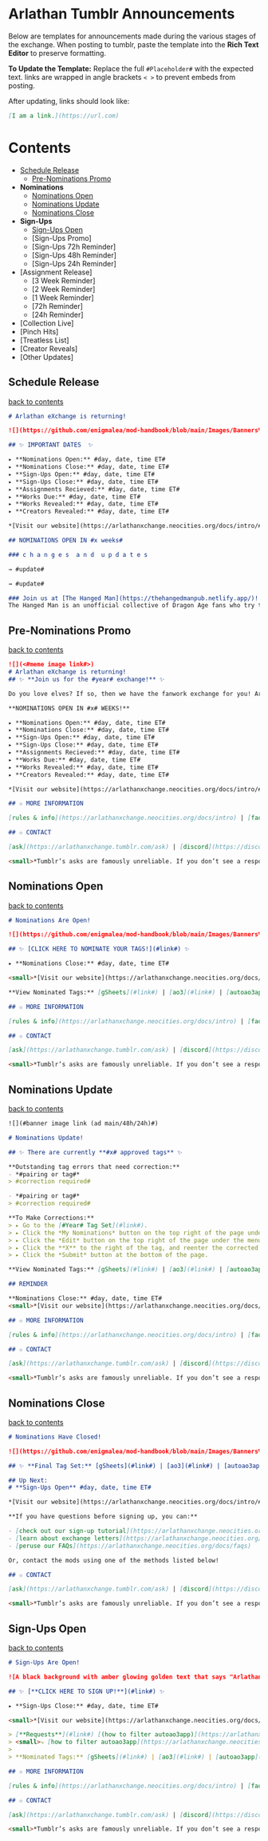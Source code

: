# Arlathan Tumblr Announcements

Below are templates for announcements made during the various stages of the
exchange. When posting to tumblr, paste the template into the **Rich Text Editor** to preserve formatting.

**To Update the Template:** Replace the full `#Placeholder#` with the expected
text. links are wrapped in angle brackets `< >` to prevent embeds from posting.

After updating, links should look like:

```markdown
[I am a link.](https://url.com)
```

# Contents

- [Schedule Release](./Tumblr%20Announcements.md#schedule-release)
  - [Pre-Nominations Promo](./Tumblr%20Announcements.md#pre-nominations-promo)
- **Nominations**
  - [Nominations Open](./Tumblr%20Announcements.md#nominations-open)
  - [Nominations Update](./Tumblr%20Announcements.md#nominations-update)
  - [Nominations Close](./Tumblr%20Announcements.md#nominations-close)
- **Sign-Ups**
  - [Sign-Ups Open](./Tumblr%20Announcements.md#sign-ups-open)
  - [Sign-Ups Promo]
  - [Sign-Ups 72h Reminder]
  - [Sign-Ups 48h Reminder]
  - [Sign-Ups 24h Reminder]
- [Assignment Release]
  - [3 Week Reminder]
  - [2 Week Reminder]
  - [1 Week Reminder]
  - [72h Reminder]
  - [24h Reminder]
- [Collection Live]
- [Pinch Hits]
- [Treatless List]
- [Creator Reveals]
- [Other Updates]

## Schedule Release
[back to contents](./Tumblr%20Announcements.md#contents)
```markdown
# Arlathan eXchange is returning!

![](https://github.com/enigmalea/mod-handbook/blob/main/Images/Banners%20and%20Ads/Arlathan%20eXchange/AdMain.gif?raw=true)

## ✨ IMPORTANT DATES  ✨

▸ **Nominations Open:** #day, date, time ET#
▸ **Nominations Close:** #day, date, time ET#
▸ **Sign-Ups Open:** #day, date, time ET#
▸ **Sign-Ups Close:** #day, date, time ET#
▸ **Assignments Recieved:** #day, date, time ET#
▸ **Works Due:** #day, date, time ET#
▸ **Works Revealed:** #day, date, time ET#
▸ **Creators Revealed:** #day, date, time ET#

*[Visit our website](https://arlathanxchange.neocities.org/docs/intro/#schedule) to see the above schedule in your local time.*

## NOMINATIONS OPEN IN #x weeks#

### c h a n g e s  a n d  u p d a t e s

→ #update#

→ #update#

### Join us at [The Hanged Man](https://thehangedmanpub.netlify.app/)!
The Hanged Man is an unofficial collective of Dragon Age fans who try to make a positive difference in the fandom community by giving fans a place to chat, share and create content, and interact. You can read more on [our website](https://arlathanxchange.neocities.org/mod).
```

## Pre-Nominations Promo
[back to contents](./Tumblr%20Announcements.md#contents)
```markdown
![](<#meme image link#>)
# Arlathan eXchange is returning!
## ✨ **Join us for the #year# exchange!** ✨

Do you love elves? If so, then we have the fanwork exchange for you! Arlathan Exchange is a celebration of Elvhen characters and is open to gen fic, ships, or solo/introspective pieces that focus on elfy goodness, whether that’s Dalish, city, or even Evanuris.

**NOMINATIONS OPEN IN #x# WEEKS!**

▸ **Nominations Open:** #day, date, time ET#
▸ **Nominations Close:** #day, date, time ET#
▸ **Sign-Ups Open:** #day, date, time ET#
▸ **Sign-Ups Close:** #day, date, time ET#
▸ **Assignments Recieved:** #day, date, time ET#
▸ **Works Due:** #day, date, time ET#
▸ **Works Revealed:** #day, date, time ET#
▸ **Creators Revealed:** #day, date, time ET#

*[Visit our website](https://arlathanxchange.neocities.org/docs/intro/#schedule) to see the above schedule in your local time.*

## ☆ MORE INFORMATION

[rules & info](https://arlathanxchange.neocities.org/docs/intro) | [faq](https://arlathanxchange.neocities.org/docs/faqs)

## ☆ CONTACT

[ask](https://arlathanxchange.tumblr.com/ask) | [discord](https://discord.gg/F73NDYMeGC) | email: arlathanxchange@gmail.com

<small>*Tumblr’s asks are famously unreliable. If you don’t see a response within 72 hours please feel free to resend the ask or send an email.*</small>
```

## Nominations Open
[back to contents](./Tumblr%20Announcements.md#contents)
```markdown
# Nominations Are Open!

![](https://github.com/enigmalea/mod-handbook/blob/main/Images/Banners%20and%20Ads/Arlathan%20eXchange/AdMain.gif?raw=true)

## ✨ [CLICK HERE TO NOMINATE YOUR TAGS!](#link#) ✨

▸ **Nominations Close:** #day, date, time ET#

<small>*[Visit our website](https://arlathanxchange.neocities.org/docs/intro/#schedule) to see the schedule in your local time.*</small>

**View Nominated Tags:** [gSheets](#link#) | [ao3](#link#) | [autoao3app](#link#)  

## ☆ MORE INFORMATION

[rules & info](https://arlathanxchange.neocities.org/docs/intro) | [faq](https://arlathanxchange.neocities.org/docs/faqs) | [how to nominate](https://arlathanxchange.neocities.org/docs/tutorials/nominate/)

## ☆ CONTACT

[ask](https://arlathanxchange.tumblr.com/ask) | [discord](https://discord.gg/F73NDYMeGC) | **email:** arlathanxchange@gmail.com

<small>*Tumblr’s asks are famously unreliable. If you don’t see a response within 72 hours please feel free to resend the ask or send an email.*</small>
```

## Nominations Update
[back to contents](./Tumblr%20Announcements.md#contents)
```markdown
![](#banner image link (ad main/48h/24h)#)

# Nominations Update!

## ✨ There are currently **#x# approved tags** ✨

**Outstanding tag errors that need correction:**
- *#pairing or tag#*
> #correction required#

- *#pairing or tag#*
> #correction required#

**To Make Corrections:**
> ▸ Go to the [#Year# Tag Set](#link#).
> ▸ Click the *My Nominations* button on the top right of the page under the menu bar.
> ▸ Click the *Edit* button on the top right of the page under the menu bar.
> ▸ Click the **X** to the right of the tag, and reenter the corrected tag in the text box that appears.
> ▸ Click the *Submit* button at the bottom of the page. 

**View Nominated Tags:** [gSheets](#link#) | [ao3](#link#) | [autoao3app](#link#)  

## REMINDER

**Nominations Close:** #day, date, time ET#
<small>*[Visit our website](https://arlathanxchange.neocities.org/docs/intro/#schedule) to see the schedule in your local time.*</small>

## ☆ MORE INFORMATION

[rules & info](https://arlathanxchange.neocities.org/docs/intro) | [faq](https://arlathanxchange.neocities.org/docs/faqs) | [how to nominate](https://arlathanxchange.neocities.org/docs/tutorials/nominate/)

## ☆ CONTACT

[ask](https://arlathanxchange.tumblr.com/ask) | [discord](https://discord.gg/F73NDYMeGC) | **email:** arlathanxchange@gmail.com

<small>*Tumblr’s asks are famously unreliable. If you don’t see a response within 72 hours please feel free to resend the ask or send an email.*</small>
```

## Nominations Close
[back to contents](./Tumblr%20Announcements.md#contents)
```markdown
# Nominations Have Closed!

![](https://github.com/enigmalea/mod-handbook/blob/main/Images/Banners%20and%20Ads/Arlathan%20eXchange/AdMain.gif?raw=true)

## ✨ **Final Tag Set:** [gSheets](#link#) | [ao3](#link#) | [autoao3app](#link#) ✨

## Up Next:
# **Sign-Ups Open** #day, date, time ET#

*[Visit our website](https://arlathanxchange.neocities.org/docs/intro/#schedule) to see the schedule in your local time.*

**If you have questions before signing up, you can:**

- [check out our sign-up tutorial](https://arlathanxchange.neocities.org/docs/tutorials/signups)
- [learn about exchange letters](https://arlathanxchange.neocities.org/docs/tutorials/letters/)
- [peruse our FAQs](https://arlathanxchange.neocities.org/docs/faqs)

Or, contact the mods using one of the methods listed below!

## ☆ CONTACT

[ask](https://arlathanxchange.tumblr.com/ask) | [discord](https://discord.gg/F73NDYMeGC) | **email:** arlathanxchange@gmail.com

<small>*Tumblr’s asks are famously unreliable. If you don’t see a response within 72 hours please feel free to resend the ask or send an email.*</small>
```

## Sign-Ups Open
[back to contents](./Tumblr%20Announcements.md#contents)
```markdown
# Sign-Ups Are Open!

![A black background with amber glowing golden text that says "Arlathan eXchange" in a script font which is decorated with leaves. A golden magical light flies around the text wrapping around it and sparkling as if by magic.](https://github.com/enigmalea/mod-handbook/blob/main/Images/Banners%20and%20Ads/Arlathan%20eXchange/AdMain.gif?raw=true)

## ✨ [**CLICK HERE TO SIGN UP!**](#link#) ✨

▸ **Sign-Ups Close:** #day, date, time ET#

<small>*[Visit our website](https://arlathanxchange.neocities.org/docs/intro/#schedule) to see the schedule in your local time.*</small>

> [**Requests**](#link#) [(how to filter autoao3app)](https://arlathanxchange.neocities.org/docs/tutorials/autoao3) 
> <small>⤷ [how to filter autoao3app](https://arlathanxchange.neocities.org/docs/tutorials/autoao3)</small>
>ㅤㅤ ㅤ ㅤ
> **Nominated Tags:** [gSheets](#link#) | [ao3](#link#) | [autoao3app](#link#)

## ☆ MORE INFORMATION

[rules & info](https://arlathanxchange.neocities.org/docs/intro) | [faq](https://arlathanxchange.neocities.org/docs/faqs) | [about exchange letters](https://arlathanxchange.neocities.org/docs/tutorials/letters/) | [how to sign up](https://arlathanxchange.neocities.org/docs/tutorials/signups) 

## ☆ CONTACT

[ask](https://arlathanxchange.tumblr.com/ask) | [discord](https://discord.gg/F73NDYMeGC) | **email:** arlathanxchange@gmail.com

<small>*Tumblr’s asks are famously unreliable. If you don’t see a response within 72 hours please feel free to resend the ask or send an email.*</small>
```
